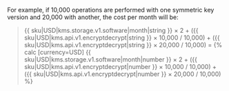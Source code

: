 For example, if 10,000 operations are performed with one symmetric key version and 20,000 with another, the cost per month will be:

> {{ sku|USD|kms.storage.v1.software|month|string }}&nbsp;×&nbsp;2 + ({{ sku|USD|kms.api.v1.encryptdecrypt|string }}&nbsp;×&nbsp;10,000&nbsp;/&nbsp;10,000) + ({{ sku|USD|kms.api.v1.encryptdecrypt|string }}&nbsp;×&nbsp;20,000&nbsp;/&nbsp;10,000) = {% calc [currency=USD] {{ sku|USD|kms.storage.v1.software|month|number }} × 2 + ({{ sku|USD|kms.api.v1.encryptdecrypt|number }} × 10,000 / 10,000) + ({{ sku|USD|kms.api.v1.encryptdecrypt|number }} × 20,000 / 10,000) %}